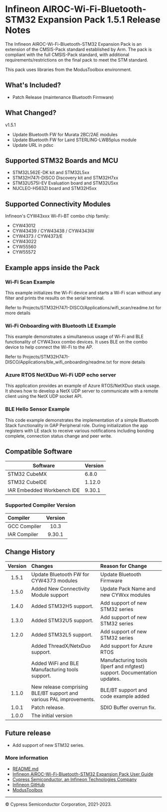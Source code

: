 # Infineon AIROC-Wi-Fi-Bluetooth-STM32 Expansion Pack 1.5.1 Release Notes
The Infineon AIROC-Wi-Fi-Bluetooth-STM32 Expansion Pack is an extension of the CMSIS-Pack standard established by Arm.
The pack is compliant with the full CMSIS-Pack standard, with additional requirements/restrictions
on the final pack to meet the STM standard.

This pack uses libraries from the ModusToolbox environment.

## What's Included?
* Patch Release (maintenance Bluetooth Firmware)

## What Changed?

 v1.5.1
* Update Bluetooth FW for Murata 2BC/2AE modules
* Update Bluetooth FW for Laird STERLING-LWB5plus module
* Update URL in pdsc 


## Supported STM32 Boards and MCU
*  STM32L562E-DK kit and STM32L5xx
*  STM32H747I-DISCO Discovery kit and STM32H7xx
*  STM32U575I-EV Evaluation board and STM32U5xx
*  NUCLEO-H563ZI board and STM32H5xx

## Supported Connectivity Modules

Infineon's CYW43xxx Wi-Fi-BT combo chip family:
*  CYW43012
*  CYW43439 / CYW43438 / CYW4343W
*  CYW4373 / CYW4373/E
*  CYW43022
*  CYW55560
*  CYW55572

## Example apps inside the Pack

### Wi-Fi Scan Example
This example initializes the Wi-Fi device and starts a Wi-Fi scan without any filter and prints the
results on the serial terminal.

Refer to Projects/STM32H747I-DISCO/Applications/wifi_scan/readme.txt for more details

### Wi-Fi Onboarding with Bluetooth LE Example
This example demonstrates a simultaneous usage of Wi-Fi and BLE functionality of CYW43xxx combo
devices. It uses BLE on the combo device to help connect the Wi-Fi to the AP.

Refer to Projects/STM32H747I-DISCO/Applications/ble_wifi_onboarding/readme.txt for more details

### Azure RTOS NetXDuo Wi-Fi UDP echo server
This application provides an example of Azure RTOS/NetXDuo stack usage. It shows how to develop a 
NetX UDP server to communicate with a remote client using the NetX UDP socket API.

### BLE Hello Sensor Example
This code example demonstrates the implementation of a simple Bluetooth Stack functionality in GAP
Peripheral role. During initialization the app registers with LE stack to receive various notifications
including bonding complete, connection status change and peer write.

## Compatible Software

|  Software                    | Version   |
| ---------------------------- | --------- |
| STM32 CubeMX                 |  6.8.0    |
| STM32 CubeIDE                |  1.12.0   |
| IAR Embedded Workbench IDE   |  9.30.1   |

### Supported Compiler Version

| Compiler                     | Version |
| :---                         | :----:  |
| GCC Compiler                 | 10.3     |
| IAR Compiler                 | 9.30.1  |


## Change History

| Version | Changes                                                             | Reason for Change                     |
| :----:  | :---                                                                | :----                                 |
| 1.5.1   | Update Bluetooth FW for CYW4373 modules                             | Update Bluetooth Firmware             |
| 1.5.0   | Added New Connectivity Module support                               | Update Pack Name and new CYWxx modules      |
| 1.4.0   | Added STM32H5 support.                                              | Add support of new STM32 series       |
| 1.3.0   | Added STM32U5 support.                                              | Add support of new STM32 series       |
| 1.2.0   | Added STM32L5 support.                                              | Add support of new STM32 series       |
|         | Added ThreadX/NetxDuo support.                                      | Add support for Azure RTOS            |
|         | Added WiFi and BLE Manufacturing tools support.                     | Manufacturing tools (Iperf and mfgtest) support. Documentation updates. |
| 1.1.0   | New release comprising BLE/BT support and various PAL improvements. | BLE/BT support and code example added |
| 1.0.1   | Patch release.                                                      | SDIO Buffer overrun fix.              |
| 1.0.0   | The initial version                                                 |                                       |


## Future release

* Add support of new STM32 series.


### More information
* [README.md](./README.md)
* [Infineon AIROC-Wi-Fi-Bluetooth-STM32 Expansion Pack User Guide](./Documentation/InfineonAIROC-Wi-Fi-Bluetooth-STM32ExpansionPack_UserGuide.pdf)
* [Cypress Semiconductor, an Infineon Technologies Company](http://www.infineon.com)
* [Infineon GitHub](https://github.com/Infineon/)
* [ModusToolbox](https://www.infineon.com/cms/en/design-support/tools/sdk/modustoolbox-software/)


-------------------------------------------------------------------------------

© Cypress Semiconductor Corporation, 2021-2023.
